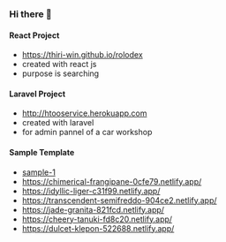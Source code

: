 ### Hi there 👋

#### React Project

- https://thiri-win.github.io/rolodex
- created with react js
- purpose is searching

#### Laravel Project
* http://htooservice.herokuapp.com
* created with laravel
* for admin pannel of a car workshop

#### Sample Template
- [sample-1](https://glowing-bublanina-94be92.netlify.app/)
- https://chimerical-frangipane-0cfe79.netlify.app/
- https://idyllic-liger-c31f99.netlify.app/
- https://transcendent-semifreddo-904ce2.netlify.app/
- https://jade-granita-821fcd.netlify.app/
- https://cheery-tanuki-fd8c20.netlify.app/
- https://dulcet-klepon-522688.netlify.app/

<!--
**thiri-win/thiri-win** is a ✨ _special_ ✨ repository because its `README.md` (this file) appears on your GitHub profile.

Here are some ideas to get you started:

- 🔭 I’m currently working on ...
- 🌱 I’m currently learning ...
- 👯 I’m looking to collaborate on ...
- 🤔 I’m looking for help with ...
- 💬 Ask me about ...
- 📫 How to reach me: ...
- 😄 Pronouns: ...
- ⚡ Fun fact: ...
-->
